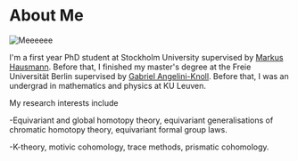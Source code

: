 # About Me

![Meeeeee](DSC_6287.JPG)

I'm a first year PhD student at Stockholm University supervised by [Markus Hausmann](https://staff.math.su.se/markus.hausmann/).
Before that, I finished my master's degree at the Freie Universität Berlin supervised by [Gabriel Angelini-Knoll](https://www.gangeliniknoll.com/).
Before that, I was an undergrad in mathematics and physics at KU Leuven.

My research interests include

-Equivariant and global homotopy theory, equivariant generalisations of chromatic homotopy theory, equivariant formal group laws.

-K-theory, motivic cohomology, trace methods, prismatic cohomology.
